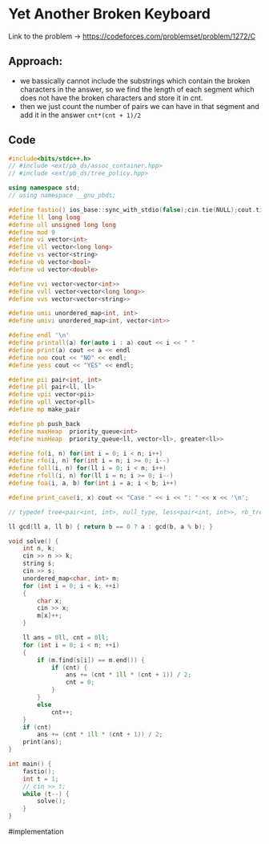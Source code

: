 # Yet Another Broken Keyboard
Link to the problem -> https://codeforces.com/problemset/problem/1272/C

## Approach: 
- we bassically cannot include the substrings which contain the broken characters in the answer, so we find the length of each segment which does not have the broken characters and store it in cnt.
- then we just count the number of pairs we can have in that segment and add it in the answer `cnt*(cnt + 1)/2`

## Code
```cpp
#include<bits/stdc++.h>
// #include <ext/pb_ds/assoc_container.hpp>
// #include <ext/pb_ds/tree_policy.hpp>

using namespace std;
// using namespace __gnu_pbds;

#define fastio() ios_base::sync_with_stdio(false);cin.tie(NULL);cout.tie(NULL)
#define ll long long
#define ull unsigned long long
#define mod 9
#define vi vector<int>
#define vll vector<long long>
#define vs vector<string>
#define vb vector<bool>
#define vd vector<double>

#define vvi vector<vector<int>>
#define vvll vector<vector<long long>>
#define vvs vector<vector<string>>

#define umii unordered_map<int, int>
#define umivi unordered_map<int, vector<int>>

#define endl '\n'
#define printall(a) for(auto i : a) cout << i << " "
#define print(a) cout << a << endl
#define noo cout << "NO" << endl;
#define yess cout << "YES" << endl;

#define pii pair<int, int>
#define pll pair<ll, ll>
#define vpii vector<pii>
#define vpll vector<pll>
#define mp make_pair

#define pb push_back
#define maxHeap  priority_queue<int>
#define minHeap  priority_queue<ll, vector<ll>, greater<ll>>

#define fo(i, n) for(int i = 0; i < n; i++)
#define rfo(i, n) for(int i = n; i >= 0; i--)
#define foll(i, n) for(ll i = 0; i < n; i++)
#define rfoll(i, n) for(ll i = n; i >= 0; i--)
#define foa(i, a, b) for(int i = a; i < b; i++)

#define print_case(i, x) cout << "Case " << i << ": " << x << '\n';

// typedef tree<pair<int, int>, null_type, less<pair<int, int>>, rb_tree_tag, tree_order_statistics_node_update> pbds;

ll gcd(ll a, ll b) { return b == 0 ? a : gcd(b, a % b); }

void solve() {
	int n, k;
	cin >> n >> k;
	string s;
	cin >> s;
	unordered_map<char, int> m;
	for (int i = 0; i < k; ++i)
	{
		char x;
		cin >> x;
		m[x]++;
	}

	ll ans = 0ll, cnt = 0ll;
	for (int i = 0; i < n; ++i)
	{
		if (m.find(s[i]) == m.end()) {
			if (cnt) {
				ans += (cnt * 1ll * (cnt + 1)) / 2;
				cnt = 0;
			}
		}
		else
			cnt++;
	}
	if (cnt)
		ans += (cnt * 1ll * (cnt + 1)) / 2;
	print(ans);
}

int main() {
	fastio();
	int t = 1;
	// cin >> t;
	while (t--) {
		solve();
	}
}
```
#implementation 